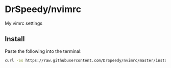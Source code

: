 DrSpeedy/nvimrc
======
My vimrc settings

Install
------
Paste the following into the terminal:

  ```sh
  curl -Ss https://raw.githubusercontent.com/DrSpeedy/nvimrc/master/install.sh | bash
  ```
